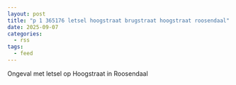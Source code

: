 ```yaml
---
layout: post
title: "p 1 365176 letsel hoogstraat brugstraat hoogstraat roosendaal"
date: 2025-09-07
categories: 
  - rss
tags: 
  - feed
---
```


Ongeval met letsel op Hoogstraat in Roosendaal
